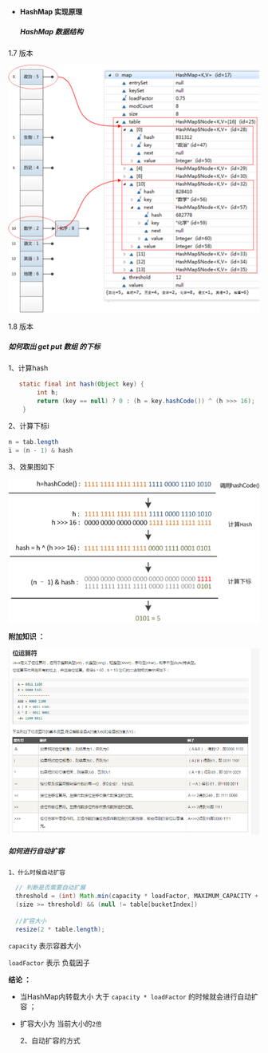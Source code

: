 

- **HashMap  实现原理**

  ##### HashMap 数据结构

1.7 版本 


![原理图](/resources/hashMap/HashMap_数据结构存储原理图.png)





1.8 版本




##### 如何取出 get put 数组 的下标

1、计算hash

```java
   static final int hash(Object key) {
        int h;
        return (key == null) ? 0 : (h = key.hashCode()) ^ (h >>> 16);
    }
```

2、计算下标i

```java
n = tab.length
i = (n - 1) & hash
```

3、效果图如下



![原理图](/resources/hashMap/hashcode.png)

**附加知识 ：**



![原理图](/resources/javaBase/Java_基础之位运算.png)





##### 如何进行自动扩容

  	1、什么时候自动扩容 

```java
  // 判断是否需要自动扩展
  threshold = (int) Math.min(capacity * loadFactor, MAXIMUM_CAPACITY + 1);
  (size >= threshold) && (null != table[bucketIndex])
      
  //扩容大小
  resize(2 * table.length);
```

  `capacity` 表示容器大小 

  `loadFactor` 表示 负载因子 



  **结论 ：**

- 当HashMap内转载大小 大于  `capacity * loadFactor`  的时候就会进行自动扩容 ；
- 扩容大小为 当前大小的`2倍` 

  	2、自动扩容的方式

  	











